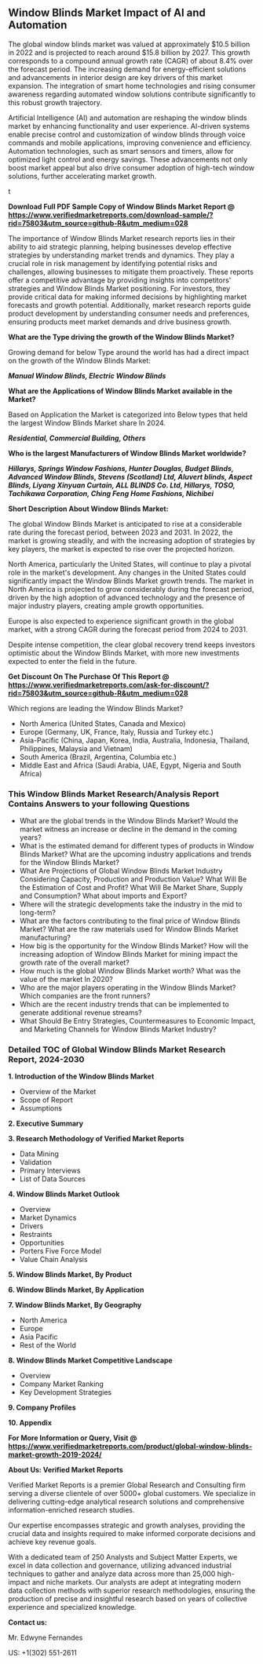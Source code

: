 <h2>Window Blinds Market Impact of AI and Automation</h2><p>The global window blinds market was valued at approximately $10.5 billion in 2022 and is projected to reach around $15.8 billion by 2027. This growth corresponds to a compound annual growth rate (CAGR) of about 8.4% over the forecast period. The increasing demand for energy-efficient solutions and advancements in interior design are key drivers of this market expansion. The integration of smart home technologies and rising consumer awareness regarding automated window solutions contribute significantly to this robust growth trajectory.</p><p>Artificial Intelligence (AI) and automation are reshaping the window blinds market by enhancing functionality and user experience. AI-driven systems enable precise control and customization of window blinds through voice commands and mobile applications, improving convenience and efficiency. Automation technologies, such as smart sensors and timers, allow for optimized light control and energy savings. These advancements not only boost market appeal but also drive consumer adoption of high-tech window solutions, further accelerating market growth.</p>t</p><p id="" class=""><strong>Download Full PDF Sample Copy of Window Blinds Market Report @ <a href="https://www.verifiedmarketreports.com/download-sample/?rid=75803&utm_source=github-R&utm_medium=028" target="_blank">https://www.verifiedmarketreports.com/download-sample/?rid=75803&utm_source=github-R&utm_medium=028</a></strong></p><p>The importance of&nbsp;Window Blinds Market research reports lies in their ability to aid strategic planning, helping businesses develop effective strategies by understanding market trends and dynamics. They play a crucial role in risk management by identifying potential risks and challenges, allowing businesses to mitigate them proactively. These reports offer a competitive advantage by providing insights into competitors' strategies and Window Blinds Market positioning. For investors, they provide critical data for making informed decisions by highlighting market forecasts and growth potential. Additionally, market research reports guide product development by understanding consumer needs and preferences, ensuring products meet market demands and drive business growth.</p><p><strong>What are the&nbsp;Type driving the growth of the Window Blinds Market?</strong></p><p id="" class="">Growing demand for below Type around the world has had a direct impact on the growth of the Window Blinds Market:</p><em><strong>Manual Window Blinds, Electric Window Blinds</strong></em></p><strong>What are the&nbsp;Applications&nbsp;of Window Blinds Market available in the Market?</strong></p><p id="" class="">Based on Application the Market is categorized into Below types that held the largest Window Blinds Market share In 2024.</p><em><strong>Residential, Commercial Building, Others</strong></em></p><strong>Who is the largest Manufacturers of Window Blinds Market worldwide?</strong></p><p><em><strong>Hillarys, Springs Window Fashions, Hunter Douglas, Budget Blinds, Advanced Window Blinds, Stevens (Scotland) Ltd, Aluvert blinds, Aspect Blinds, Liyang Xinyuan Curtain, ALL BLINDS Co. Ltd, Hillarys, TOSO, Tachikawa Corporation, Ching Feng Home Fashions, Nichibei</strong></em></p><p id="" class=""><strong>Short Description About Window Blinds Market:</strong></p><p>The global Window Blinds Market is anticipated to rise at a considerable rate during the forecast period, between 2023 and 2031. In 2022, the market is growing steadily, and with the increasing adoption of strategies by key players, the market is expected to rise over the projected horizon.</p><p>North America, particularly the United States, will continue to play a pivotal role in the market's development. Any changes in the United States could significantly impact the Window Blinds Market growth trends. The market in North America is projected to grow considerably during the forecast period, driven by the high adoption of advanced technology and the presence of major industry players, creating ample growth opportunities.</p><p>Europe is also expected to experience significant growth in the global market, with a strong CAGR during the forecast period from 2024 to 2031.</p><p>Despite intense competition, the clear global recovery trend keeps investors optimistic about the Window Blinds Market, with more new investments expected to enter the field in the future.</p><p id="" class=""><strong>Get Discount On The Purchase Of This Report @ <a href="https://www.verifiedmarketreports.com/ask-for-discount/?rid=75803&utm_source=github-R&utm_medium=028" target="_blank">https://www.verifiedmarketreports.com/ask-for-discount/?rid=75803&utm_source=github-R&utm_medium=028</a></strong></p>Which regions are leading the Window Blinds Market?</p><ul><li>North America (United States, Canada and Mexico)</li><li>Europe (Germany, UK, France, Italy, Russia and Turkey etc.)</li><li>Asia-Pacific (China, Japan, Korea, India, Australia, Indonesia, Thailand, Philippines, Malaysia and Vietnam)</li><li>South America (Brazil, Argentina, Columbia etc.)</li><li>Middle East and Africa (Saudi Arabia, UAE, Egypt, Nigeria and South Africa)</li></ul><h3 id="" class="">This Window Blinds Market Research/Analysis Report Contains Answers to your following Questions</h3><ul><li>What are the global trends in the Window Blinds Market? Would the market witness an increase or decline in the demand in the coming years?</li><li>What is the estimated demand for different types of products in Window Blinds Market? What are the upcoming industry applications and trends for the Window Blinds Market?</li><li>What Are Projections of Global Window Blinds Market Industry Considering Capacity, Production and Production Value? What Will Be the Estimation of Cost and Profit? What Will Be Market Share, Supply and Consumption? What about imports and Export?</li><li>Where will the strategic developments take the industry in the mid to long-term?</li><li>What are the factors contributing to the final price of Window Blinds Market? What are the raw materials used for Window Blinds Market manufacturing?</li><li>How big is the opportunity for the Window Blinds Market? How will the increasing adoption of Window Blinds Market for mining impact the growth rate of the overall market?</li><li>How much is the global Window Blinds Market worth? What was the value of the market In 2020?</li><li>Who are the major players operating in the Window Blinds Market? Which companies are the front runners?</li><li>Which are the recent industry trends that can be implemented to generate additional revenue streams?</li><li>What Should Be Entry Strategies, Countermeasures to Economic Impact, and Marketing Channels for Window Blinds Market Industry?</li></ul><h3 id="" class="">Detailed TOC of Global Window Blinds Market Research Report, 2024-2030</h3><p id="" class=""><strong>1. Introduction of the Window Blinds Market</strong></p><ul><li>Overview of the Market</li><li>Scope of Report</li><li>Assumptions</li></ul><p id="" class=""><strong>2. Executive Summary</strong></p><p id="" class=""><strong>3. Research Methodology of Verified Market Reports</strong></p><ul><li>Data Mining</li><li>Validation</li><li>Primary Interviews</li><li>List of Data Sources</li></ul><p id="" class=""><strong>4. Window Blinds Market Outlook</strong></p><ul><li>Overview</li><li>Market Dynamics</li><li>Drivers</li><li>Restraints</li><li>Opportunities</li><li>Porters Five Force Model</li><li>Value Chain Analysis</li></ul><p id="" class=""><strong>5. Window Blinds Market, By Product</strong></p><p id="" class=""><strong>6. Window Blinds Market, By Application</strong></p><p id="" class=""><strong>7. Window Blinds Market, By Geography</strong></p><ul><li>North America</li><li>Europe</li><li>Asia Pacific</li><li>Rest of the World</li></ul><p id="" class=""><strong>8. Window Blinds Market Competitive Landscape</strong></p><ul><li>Overview</li><li>Company Market Ranking</li><li>Key Development Strategies</li></ul><p id="" class=""><strong>9. Company Profiles</strong></p><p id="" class=""><strong>10. Appendix</strong></p><p id="" class=""><strong>For More Information or Query, Visit @ <a href="https://www.verifiedmarketreports.com/product/global-window-blinds-market-growth-2019-2024/" target="_blank">https://www.verifiedmarketreports.com/product/global-window-blinds-market-growth-2019-2024/</a></strong></p><p id="" class=""><strong>About Us: Verified Market Reports</strong></p><p id="" class="">Verified Market Reports is a premier Global Research and Consulting firm serving a diverse clientele of over 5000+ global customers. We specialize in delivering cutting-edge analytical research solutions and comprehensive information-enriched research studies.</p><p id="" class="">Our expertise encompasses strategic and growth analyses, providing the crucial data and insights required to make informed corporate decisions and achieve key revenue goals.</p><p id="" class="">With a dedicated team of 250 Analysts and Subject Matter Experts, we excel in data collection and governance, utilizing advanced industrial techniques to gather and analyze data across more than 25,000 high-impact and niche markets. Our analysts are adept at integrating modern data collection methods with superior research methodologies, ensuring the production of precise and insightful research based on years of collective experience and specialized knowledge.</p><p id="" class=""><strong>Contact us:</strong></p><p id="" class="">Mr. Edwyne Fernandes</p><p id="" class="">US: +1(302) 551-2611</p>